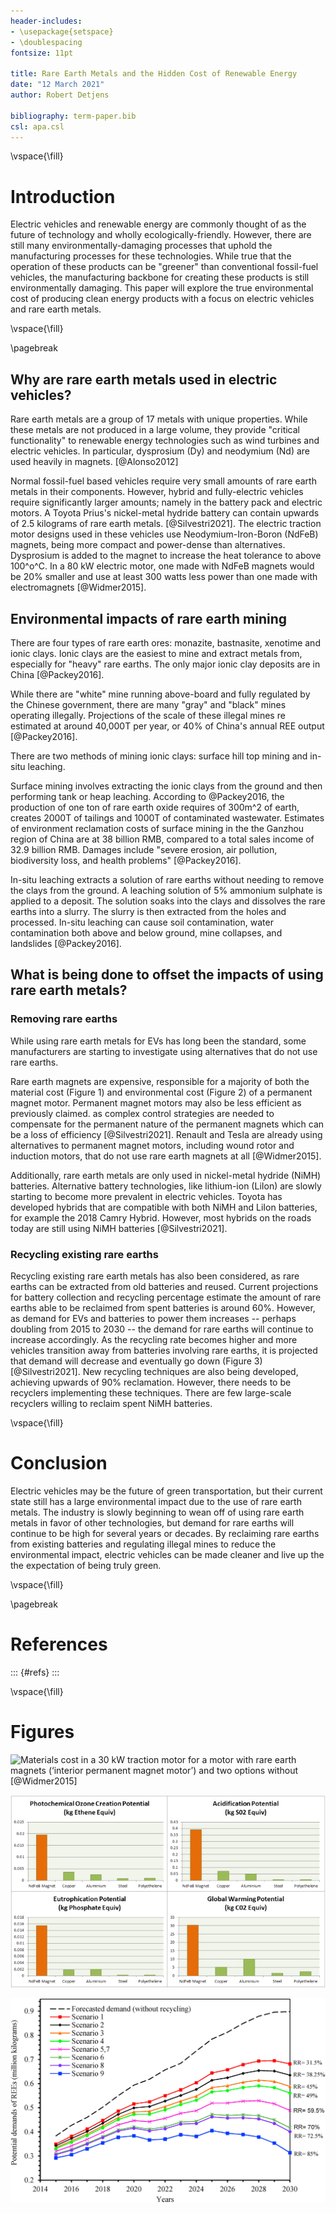 ```yaml
---
header-includes:
- \usepackage{setspace}
- \doublespacing
fontsize: 11pt

title: Rare Earth Metals and the Hidden Cost of Renewable Energy
date: "12 March 2021"
author: Robert Detjens

bibliography: term-paper.bib
csl: apa.csl
---
```


\vspace{\fill}

# Introduction

Electric vehicles and renewable energy are commonly thought of as the future of technology and wholly
ecologically-friendly. However, there are still many environmentally-damaging processes that uphold the manufacturing
processes for these technologies. While true that the operation of these products can be "greener" than conventional
fossil-fuel vehicles, the manufacturing backbone for creating these products is still environmentally damaging. This
paper will explore the true environmental cost of producing clean energy products with a focus on electric vehicles and
rare earth metals.

\vspace{\fill}

\pagebreak

## Why are rare earth metals used in electric vehicles?

Rare earth metals are a group of 17 metals with unique properties. While these metals are not produced in a large
volume, they provide "critical functionality" to renewable energy technologies such as wind turbines and electric
vehicles. In particular, dysprosium (Dy) and neodymium (Nd) are used heavily in magnets. [@Alonso2012]

Normal fossil-fuel based vehicles require very small amounts of rare earth metals in their components. However, hybrid
and fully-electric vehicles require significantly larger amounts; namely in the battery pack and electric motors. A
Toyota Prius's nickel-metal hydride battery can contain upwards of 2.5 kilograms of rare earth metals. [@Silvestri2021].
The electric traction motor designs used in these vehicles use Neodymium-Iron-Boron (NdFeB) magnets, being more compact
and power-dense than alternatives. Dysprosium is added to the magnet to increase the heat tolerance to above 100^o^C. In
a 80 kW electric motor, one made with NdFeB magnets would be 20% smaller and use at least 300 watts less power than one
made with electromagnets [@Widmer2015].

## Environmental impacts of rare earth mining

There are four types of rare earth ores: monazite, bastnasite, xenotime and ionic clays. Ionic clays are the easiest to
mine and extract metals from, especially for "heavy" rare earths. The only major ionic clay deposits are in China
[@Packey2016].

While there are "white" mine running above-board and fully regulated by the Chinese government, there are many "gray"
and "black" mines operating illegally. Projections of the scale of these illegal mines re estimated at around 40,000T
per year, or 40% of China's annual REE output [@Packey2016].

There are two methods of mining ionic clays: surface hill top mining and in-situ leaching.

Surface mining involves extracting the ionic clays from the ground and then performing tank or heap leaching. According
to @Packey2016, the production of one ton of rare earth oxide requires of 300m^2 of earth, creates 2000T of tailings and
1000T of contaminated wastewater. Estimates of environment reclamation costs of surface mining in the the Ganzhou region
of China are at 38 billion RMB, compared to a total sales income of 32.9 billion RMB. Damages include "severe erosion,
air pollution, biodiversity loss, and health problems" [@Packey2016].

In-situ leaching extracts a solution of rare earths without needing to remove the clays from the ground. A leaching
solution of 5% ammonium sulphate is applied to a deposit. The solution soaks into the clays and dissolves the rare
earths into a slurry. The slurry is then extracted from the holes and processed. In-situ leaching can cause soil
contamination, water contamination both above and below ground, mine collapses, and landslides [@Packey2016].

## What is being done to offset the impacts of using rare earth metals?

### Removing rare earths

While using rare earth metals for EVs has long been the standard, some manufacturers are starting to investigate using
alternatives that do not use rare earths.

Rare earth magnets are expensive, responsible for a majority of both the material cost (Figure 1) and environmental cost
(Figure 2) of a permanent magnet motor. Permanent magnet motors may also be less efficient as previously claimed. as
complex control strategies are needed to compensate for the permanent nature of the permanent magnets which can be a
loss of efficiency [@Silvestri2021]. Renault and Tesla are already using alternatives to permanent magnet motors,
including wound rotor and induction motors, that do not use rare earth magnets at all [@Widmer2015].

Additionally, rare earth metals are only used in nickel-metal hydride (NiMH) batteries. Alternative battery
technologies, like lithium-ion (LiIon) are slowly starting to become more prevalent in electric vehicles. Toyota has
developed hybrids that are compatible with both NiMH and LiIon batteries, for example the 2018 Camry Hybrid. However,
most hybrids on the roads today are still using NiMH batteries [@Silvestri2021].

### Recycling existing rare earths

Recycling existing rare earth metals has also been considered, as rare earths can be extracted from old batteries and
reused. Current projections for battery collection and recycling percentage estimate the amount of rare earths able to
be reclaimed from spent batteries is around 60%. However, as demand for EVs and batteries to power them increases --
perhaps doubling from 2015 to 2030 -- the demand for rare earths will continue to increase accordingly. As the recycling
rate becomes higher and more vehicles transition away from batteries involving rare earths, it is projected that demand
will decrease and eventually go down (Figure 3) [@Silvestri2021]. New recycling techniques are also being developed,
achieving upwards of 90% reclamation. However, there needs to be recyclers implementing these techniques. There are few
large-scale recyclers willing to reclaim spent NiMH batteries.

\vspace{\fill}

# Conclusion

Electric vehicles may be the future of green transportation, but their current state still has a large environmental
impact due to the use of rare earth metals. The industry is slowly beginning to wean off of using rare earth metals in
favor of other technologies, but demand for rare earths will continue to be high for several years or decades. By
reclaiming rare earths from existing batteries and regulating illegal mines to reduce the environmental impact, electric
vehicles can be made cleaner and live up the the expectation of being truly green.

\vspace{\fill}

\pagebreak

# References

::: {#refs}
:::

\vspace{\fill}

# Figures

![Materials cost in a 30 kW traction motor for a motor with rare earth magnets (‘interior\
permanent magnet motor’) and two options without [@Widmer2015]](images/motor-with-without-ree.jpg)

![Lifecycle data for the production of the different materials used in electric motors [@Widmer2015]](
images/motor-ggas-emissions.jpg)

![Forecasted demand with different levels of reclamation of rare earths from recycling [@Silvestri2021]](
images/ree-demand-recycling.jpeg)
